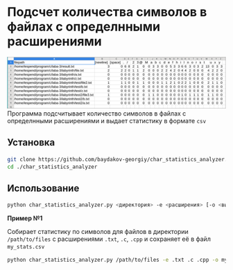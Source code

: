 # Подсчет количества символов в файлах с определнными расширениями
![image results](./assets/table_of_results.png)
Программа подсчитывает количество символов в файлах с определнными расширениями и выдает статистику в формате `csv`

## Установка
```sh
git clone https://github.com/baydakov-georgiy/char_statistics_analyzer.git
cd ./char_statistics_analyzer
```

## Использование
```sh
python char_statistics_analyzer.py <директория> -e <расширения> [-o <выходной_файл.csv>]
```

**Пример №1**

Собирает статистику по символов для файлов в директории `/path/to/files` с расширениями `.txt`, `.c`, `.cpp` и сохраняет её в файл `my_stats.csv`
```sh
python char_statistics_analyzer.py /path/to/files -e .txt .c .cpp -o my_stats.csv
```
